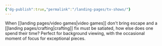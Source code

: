 ```yaml
---
{"dg-publish":true,"permalink":"/landing-pages/tv-shows/"}
---
```


When [[landing pages/video games\|video games]] don't bring escape and a [[landing pages/crafting\|crafting]] fix must be satiated, how else does one spend their time? Perfect for background viewing, with the occasional moment of focus for exceptional pieces. 

